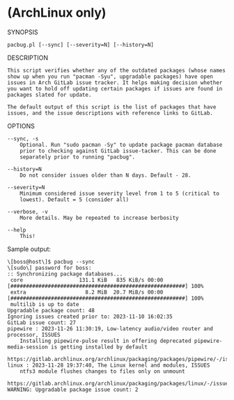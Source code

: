 # (ArchLinux only)

SYNOPSIS

    pacbug.pl [--sync] [--severity=N] [--history=N]

DESCRIPTION

    This script verifies whether any of the outdated packages (whose names
    show up when you run "pacman -Syu", upgradable packages) have open
    issues in Arch GitLab issue tracker. It helps making decision whether
    you want to hold off updating certain packages if issues are found in
    packages slated for update.

    The default output of this script is the list of packages that have
    issues, and the issue descriptions with reference links to GitLab.

OPTIONS

    --sync, -s
        Optional. Run "sudo pacman -Sy" to update package pacman database
        prior to checking against GitLab issue-tacker. This can be done
        separately prior to running "pacbug".

    --history=N
        Do not consider issues older than N days. Default - 28.

    --severity=N
        Minimum considered issue severity level from 1 to 5 (critical to
        lowest). Default = 5 (consider all)

    --verbose, -v
        More details. May be repeated to increase berbosity

    --help
        This!

Sample output:

    \[boss@host\]$ pacbug --sync
    \[sudo\] password for boss:
    :: Synchronizing package databases...
     core                  131.1 KiB   835 KiB/s 00:00 [########################################################] 100%
     extra                   8.2 MiB  20.7 MiB/s 00:00 [########################################################] 100%
     multilib is up to date
    Upgradable package count: 48
    Ignoring issues created prior to: 2023-11-10 16:02:35
    GitLab issue count: 27
    pipewire : 2023-11-26 11:30:19, Low-latency audio/video router and processor, ISSUES
        Installing pipewire-pulse result in offering deprecated pipewire-media-session is getting installed by default
        https://gitlab.archlinux.org/archlinux/packaging/packages/pipewire/-/issues/2
    linux : 2023-11-28 19:37:40, The Linux kernel and modules, ISSUES
        ntfs3 module flushes changes to files only on unmount
        https://gitlab.archlinux.org/archlinux/packaging/packages/linux/-/issues/6
    WARNING: Upgradable package issue count: 2
